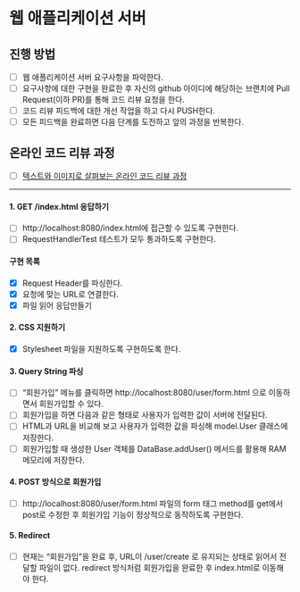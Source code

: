# 웹 애플리케이션 서버
## 진행 방법
- [ ] 웹 애플리케이션 서버 요구사항을 파악한다.
- [ ] 요구사항에 대한 구현을 완료한 후 자신의 github 아이디에 해당하는 브랜치에 Pull Request(이하 PR)를 통해 코드 리뷰 요청을 한다.
- [ ] 코드 리뷰 피드백에 대한 개선 작업을 하고 다시 PUSH한다.
- [ ] 모든 피드백을 완료하면 다음 단계를 도전하고 앞의 과정을 반복한다.

## 온라인 코드 리뷰 과정
- [ ] [텍스트와 이미지로 살펴보는 온라인 코드 리뷰 과정](https://github.com/next-step/nextstep-docs/tree/master/codereview)

---

#### 1. GET /index.html 응답하기
- [ ] http://localhost:8080/index.html에 접근할 수 있도록 구현한다.
- [ ] RequestHandlerTest 테스트가 모두 통과하도록 구현한다.

#### 구현 목록
- [x] Request Header를 파싱한다.
- [x] 요청에 맞는 URL로 연결한다.
- [x] 파일 읽어 응답만들기

#### 2. CSS 지원하기
- [x] Stylesheet 파일을 지원하도록 구현하도록 한다.

#### 3. Query String 파싱
- [ ] “회원가입” 메뉴를 클릭하면 http://localhost:8080/user/form.html 으로 이동하면서 회원가입할 수 있다.
- [ ] 회원가입을 하면 다음과 같은 형태로 사용자가 입력한 값이 서버에 전달된다.
- [ ] HTML과 URL을 비교해 보고 사용자가 입력한 값을 파싱해 model.User 클래스에 저장한다.
- [ ] 회원가입할 때 생성한 User 객체를 DataBase.addUser() 메서드를 활용해 RAM 메모리에 저장한다.

#### 4. POST 방식으로 회원가입
- [ ] http://localhost:8080/user/form.html 파일의 form 태그 method를 get에서 post로 수정한 후 회원가입 기능이 정상적으로 동작하도록 구현한다.

#### 5. Redirect
- [ ] 현재는 “회원가입”을 완료 후, URL이 /user/create 로 유지되는 상태로 읽어서 전달할 파일이 없다. redirect 방식처럼 회원가입을 완료한 후 index.html로 이동해야 한다.
